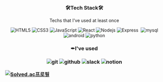 

<h3 align="center" border-bottom="none">🛠Tech Stack🛠</h3>
<p align="center">
  Techs that I've used at least once
</p>
  <p align="center">
  <img alt="HTML5" src="https://img.shields.io/badge/-html-%23E34F26?logo=HTML5&logoColor=white"/>
  <img alt="CSS3" src="https://img.shields.io/badge/-css-%231572B6?logo=CSS3&logoColor=white"/>
  <img alt="JavaScript" src="https://img.shields.io/badge/-JavaScript-%23F7DF1E?logo=JavaScript&logoColor=white"/>
  <img alt="React" src="https://img.shields.io/badge/-React-%2361DAFB?logo=React&logoColor=white"/>

  <img alt="Nodejs" src="https://img.shields.io/badge/-Nodejs-%23339933?logo=Node.js&logoColor=white"/>
  <img alt="Express" src="https://img.shields.io/badge/-Express-%23000000?logo=Express&logoColor=white"/>
  
  <img alt="" src=""/>

  <img alt="mysql" src="https://img.shields.io/badge/-mysql-%234479A1?logo=MySQL&logoColor=white"/>

  <img alt="android" src="https://img.shields.io/badge/-android-green?logo=android&logoColor=white"/>
    <img alt="python" src="https://img.shields.io/badge/-Python-%233776AB?logo=Python&logoColor=white"/>
</p>
<h3 align="center" border-bottom="none">✒I've used<h3>
<p align="center">
<img alt="git" src="https://img.shields.io/badge/-git-%23F05032?logo=git&logoColor=white">
      <img alt="github" src="https://img.shields.io/badge/-github-%23181717?logo=GitHub&logoColor=white"/>
    <img alt="slack" src="https://img.shields.io/badge/-slack-%234A154B?logo=Slack&logoColor=white"/>
    <img alt="notion" src="https://img.shields.io/badge/-Notion-%23000000?logo=Notion&logoColor=white"/>
</p>
  
  [![Solved.ac프로필](http://mazassumnida.wtf/api/v2/generate_badge?boj={splato88})](https://solved.ac/{splato88})

<!--
**hyojinLee-git/hyojinLee-git** is a ✨ _special_ ✨ repository because its `README.md` (this file) appears on your GitHub profile.

Here are some ideas to get you started:

- 🔭 I’m currently working on ...
- 🌱 I’m currently learning ...
- 👯 I’m looking to collaborate on ...
- 🤔 I’m looking for help with ...
- 💬 Ask me about ...
- 📫 How to reach me: ...
- 😄 Pronouns: ...
- ⚡ Fun fact: ...
  -->
